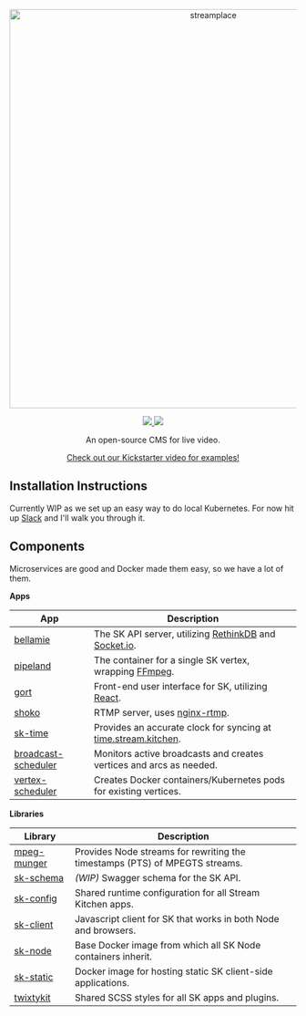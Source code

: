 <p align="center">
  <a href="https://stream.kitchen/">
    <img alt="streamplace" src="https://cloud.githubusercontent.com/assets/257909/22085092/7e32de3c-dd87-11e6-8209-26176f852912.png" width="700">
  </a>
</p>

<p align="center">
  <a href="https://circleci.com/gh/streamplace/streamplace">
    <img src="https://circleci.com/gh/streamplace/streamplace.svg?style=shield">
  </a>
  <a href="https://slack.stream.place/">
    <img src="https://slack.stream.place/badge.svg">
  </a>
</p>

<p align="center">
  An open-source CMS for live video.
</p>

<p align="center">
  <a href="https://www.kickstarter.com/projects/338091149/stream-kitchen">Check out our Kickstarter video for examples!</a>
</p>

Installation Instructions
-------------------------

Currently WIP as we set up an easy way to do local Kubernetes. For now hit up [Slack](https://slack.stream.kitchen/) and I'll walk you through it.


Components
----------

Microservices are good and Docker made them easy, so we have a lot of them.

**Apps**

| App  | Description |
| ------------- | ------------- |
|[bellamie][bellamie]| The SK API server, utilizing [RethinkDB][rethink] and [Socket.io][sio]. |
|[pipeland][pipeland]| The container for a single SK vertex, wrapping [FFmpeg][ffmpeg]. |
|[gort][gort]| Front-end user interface for SK, utilizing [React][react]. |
|[shoko][shoko]| RTMP server, uses [nginx-rtmp](https://github.com/arut/nginx-rtmp-module). |
|[sk-time][sk-time]| Provides an accurate clock for syncing at [time.stream.kitchen][time]. |
|[broadcast-scheduler][b-s]| Monitors active broadcasts and creates vertices and arcs as needed. |
|[vertex-scheduler][v-s]| Creates Docker containers/Kubernetes pods for existing vertices. |

[bellamie]: https://github.com/streamkitchen/streamkitchen/tree/master/apps/bellamie
[rethink]: https://www.rethinkdb.com/
[sio]: http://socket.io/
[pipeland]: https://github.com/streamkitchen/streamkitchen/tree/master/apps/pipeland
[ffmpeg]: https://ffmpeg.org/
[gort]: https://github.com/streamkitchen/streamkitchen/tree/master/apps/gort
[shoko]: https://github.com/streamkitchen/streamkitchen/tree/master/apps/shoko
[sk-time]: https://github.com/streamkitchen/streamkitchen/tree/master/apps/sk-time
[b-s]: https://github.com/streamkitchen/streamkitchen/tree/master/apps/broadcast-scheduler
[v-s]: https://github.com/streamkitchen/streamkitchen/tree/master/apps/vertex-scheduler
[react]: https://facebook.github.io/react/
[time]: https://time.stream.kitchen/

**Libraries**

| Library  | Description |
| ------------- | ------------- |
|[mpeg-munger][m-m]| Provides Node streams for rewriting the timestamps (PTS) of MPEGTS streams. |
|[sk-schema][sk-schema] | *(WIP)* Swagger schema for the SK API. |
|[sk-config][sk-config] | Shared runtime configuration for all Stream Kitchen apps. |
|[sk-client][sk-client] | Javascript client for SK that works in both Node and browsers. |
|[sk-node][sk-node] | Base Docker image from which all SK Node containers inherit. |
|[sk-static][sk-node] | Docker image for hosting static SK client-side applications. |
|[twixtykit][twixtykit] | Shared SCSS styles for all SK apps and plugins. |

[m-m]: https://github.com/streamkitchen/streamkitchen/tree/master/apps/mpeg-munger
[sk-schema]: https://github.com/streamkitchen/streamkitchen/tree/master/apps/sk-schema
[sk-config]: https://github.com/streamkitchen/streamkitchen/tree/master/apps/sk-config
[sk-client]: https://github.com/streamkitchen/streamkitchen/tree/master/apps/sk-client
[sk-node]: https://github.com/streamkitchen/streamkitchen/tree/master/apps/sk-node
[sk-node]: https://github.com/streamkitchen/streamkitchen/tree/master/apps/sk-node
[twixtykit]: https://github.com/streamkitchen/streamkitchen/tree/master/apps/twixtykit
